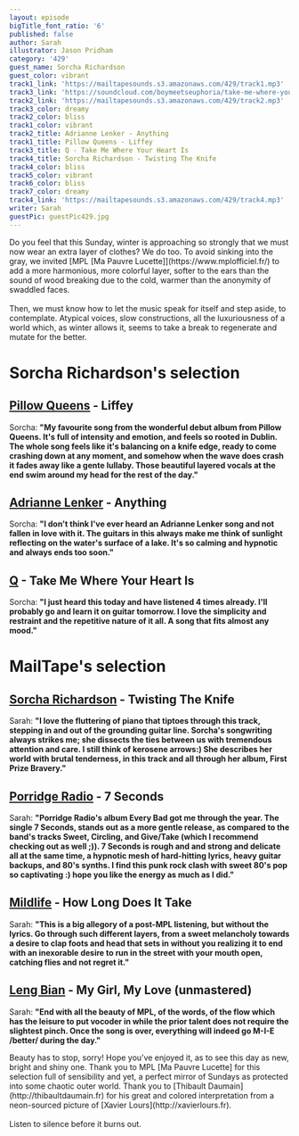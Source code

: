 ```yaml
---
layout: episode
bigTitle_font_ratio: '6'
published: false
author: Sarah
illustrator: Jason Pridham
category: '429'
guest_name: Sorcha Richardson
guest_color: vibrant
track1_link: 'https://mailtapesounds.s3.amazonaws.com/429/track1.mp3'
track3_link: 'https://soundcloud.com/boymeetseuphoria/take-me-where-your-heart-is-2'
track2_link: 'https://mailtapesounds.s3.amazonaws.com/429/track2.mp3'
track3_color: dreamy
track2_color: bliss
track1_color: vibrant
track2_title: Adrianne Lenker - Anything
track1_title: Pillow Queens - Liffey
track3_title: Q - Take Me Where Your Heart Is
track4_title: Sorcha Richardson - Twisting The Knife
track4_color: bliss
track5_color: vibrant
track6_color: bliss
track7_color: dreamy
track4_link: 'https://mailtapesounds.s3.amazonaws.com/429/track4.mp3'
writer: Sarah
guestPic: guestPic429.jpg
---
```

<p id="introduction"> Do you feel that this Sunday, winter is approaching so strongly that we must now wear an extra layer of clothes? We do too. To avoid sinking into the gray, we invited [MPL [Ma Pauvre Lucette]](https://www.mplofficiel.fr/) to add a more harmonious, more colorful layer, softer to the ears than the sound of wood breaking due to the cold, warmer than the anonymity of swaddled faces.
  <br><br>
  Then, we must know how to let the music speak for itself and step aside, to contemplate. Atypical voices, slow constructions, all the luxuriousness of a world which, as winter allows it, seems to take a break to regenerate and mutate for the better.
</p>


# Sorcha Richardson's selection

## [Pillow Queens](https://soundcloud.com/clarayse) - Liffey
Sorcha: **"**My favourite song from the wonderful debut album from Pillow Queens. It's full of intensity and emotion, and feels so rooted in Dublin. The whole song feels like it's balancing on a knife edge, ready to come crashing down at any moment, and somehow when the wave does crash it fades away like a gente lullaby. Those beautiful layered vocals at the end swim around my head for the rest of the day.**"**

## [Adrianne Lenker](https://philemoncimon.bandcamp.com) - Anything
Sorcha: **"**I don't think I've ever heard an Adrianne Lenker song and not fallen in love with it. The guitars in this always make me think of sunlight reflecting on the water's surface of a lake. It's so calming and hypnotic and always ends too soon.**"** 

## [Q](https://thousand1000.bandcamp.com) - Take Me Where Your Heart Is
Sorcha: **"**I just heard this today and have listened 4 times already. I'll probably go and learn it on guitar tomorrow. I love the simplicity and restraint and the repetitive nature of it all. A song that fits almost any mood.**"**

# MailTape's selection

## [Sorcha Richardson](https://www.mplofficiel.fr) - Twisting The Knife
Sarah: **"**I love the fluttering of piano that tiptoes through this track, stepping in and out of the grounding guitar line. Sorcha's songwriting always strikes me; she dissects the ties between us with tremendous attention and care. I still think of kerosene arrows:) She describes her world with brutal tenderness, in this track and all through her album, First Prize Bravery.**"**

## [Porridge Radio](https://www.arthur-h.net) - 7 Seconds
Sarah: **"**Porridge Radio's album Every Bad got me through the year. The single 7 Seconds, stands out as a more gentle release, as compared to the band's tracks Sweet, Circling, and Give/Take (which I recommend checking out as well ;)). 7 Seconds is rough and and strong and delicate all at the same time, a hypnotic mesh of hard-hitting lyrics, heavy guitar backups, and 80's synths. I find this punk rock clash with sweet 80's pop so captivating :) hope you like the energy as much as I did.**"**

## [Mildlife](https://mildlife.com.au) - How Long Does It Take
Sarah: **"**This is a big allegory of a post-MPL listening, but without the lyrics. Go through such different layers, from a sweet melancholy towards a desire to clap foots and head that sets in without you realizing it to end with an inexorable desire to run in the street with your mouth open, catching flies and not regret it.**"**

## [Leng Bian](https://www.mplofficiel.fr) - My Girl, My Love (unmastered)
Sarah: **"**End with all the beauty of MPL, of the words, of the flow which has the leisure to put vocoder in while the prior talent does not require the slightest pinch. Once the song is over, everything will indeed go M-I-E /better/ during the day.**"**

<p id="outroduction">Beauty has to stop, sorry! Hope you’ve enjoyed it, as to see this day as new, bright and shiny one. Thank you to MPL [Ma Pauvre Lucette] for this selection full of sensibility and yet, a perfect mirror of Sundays as protected into some chaotic outer world. Thank you to [Thibault Daumain](http://thibaultdaumain.fr) for his great and colored interpretation from a neon-sourced picture of [Xavier Lours](http://xavierlours.fr).
  <br><br>
  Listen to silence before it burns out.</p>
